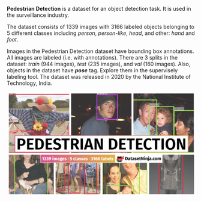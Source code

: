 **Pedestrian Detection** is a dataset for an object detection task. It is used in the surveillance industry. 

The dataset consists of 1339 images with 3166 labeled objects belonging to 5 different classes including *person*, *person-like*, *head*, and other: *hand* and *foot*.

Images in the Pedestrian Detection dataset have bounding box annotations. All images are labeled (i.e. with annotations). There are 3 splits in the dataset: *train* (944 images), *test* (235 images), and *val* (160 images). Also, objects in the dataset have ***pose*** tag. Explore them in the supervisely labeling tool. The dataset was released in 2020 by the National Institute of Technology, India.

<img src="https://github.com/dataset-ninja/pedestrian-detection/raw/main/visualizations/poster.png">
